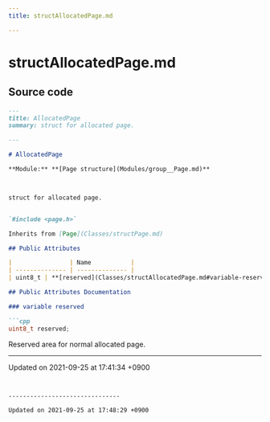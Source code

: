 ```yaml
---
title: structAllocatedPage.md

---
```


# structAllocatedPage.md






## Source code

```markdown
---
title: AllocatedPage
summary: struct for allocated page. 

---

# AllocatedPage

**Module:** **[Page structure](Modules/group__Page.md)**



struct for allocated page. 


`#include <page.h>`

Inherits from [Page](Classes/structPage.md)

## Public Attributes

|                | Name           |
| -------------- | -------------- |
| uint8_t | **[reserved](Classes/structAllocatedPage.md#variable-reserved)** <br>Reserved area for normal allocated page.  |

## Public Attributes Documentation

### variable reserved

```cpp
uint8_t reserved;
```

Reserved area for normal allocated page. 

-------------------------------

Updated on 2021-09-25 at 17:41:34 +0900
```


-------------------------------

Updated on 2021-09-25 at 17:48:29 +0900
